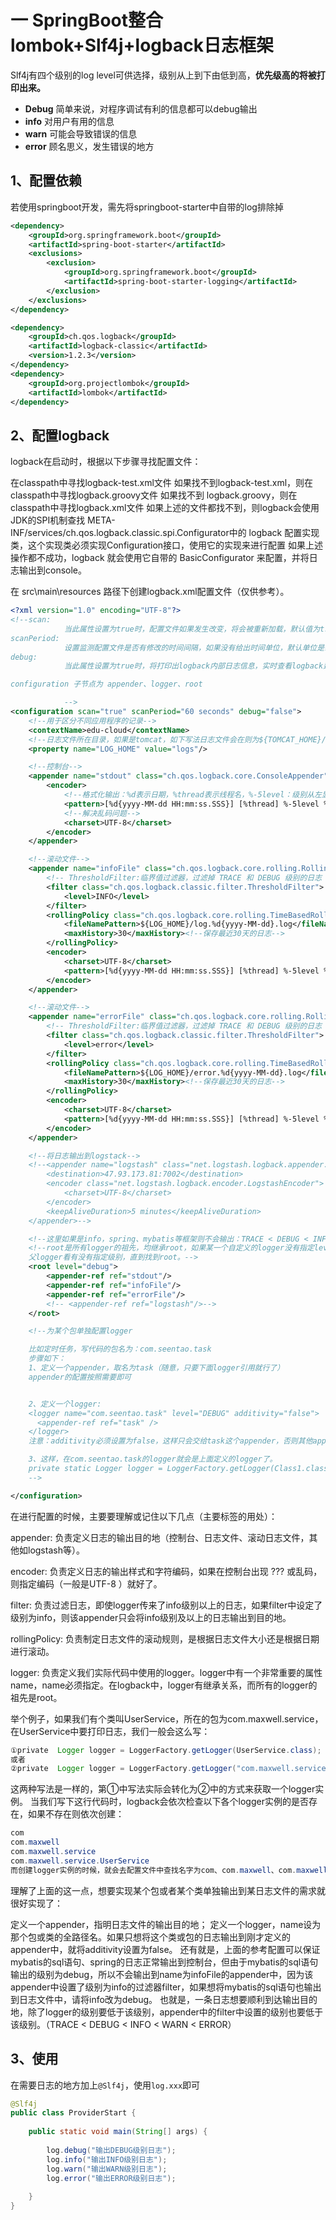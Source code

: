 # 一 SpringBoot整合lombok+Slf4j+logback日志框架

Slf4j有四个级别的log level可供选择，级别从上到下由低到高，**优先级高的将被打印出来。**

- **Debug**
  简单来说，对程序调试有利的信息都可以debug输出
- **info**
  对用户有用的信息
- **warn**
  可能会导致错误的信息
- **error**
  顾名思义，发生错误的地方

## 1、配置依赖

若使用springboot开发，需先将springboot-starter中自带的log排除掉

```xml
<dependency>
    <groupId>org.springframework.boot</groupId>
    <artifactId>spring-boot-starter</artifactId>
    <exclusions>
        <exclusion>
            <groupId>org.springframework.boot</groupId>
            <artifactId>spring-boot-starter-logging</artifactId>
        </exclusion>
    </exclusions>
</dependency>
```

```xml
<dependency>
    <groupId>ch.qos.logback</groupId>
    <artifactId>logback-classic</artifactId>
    <version>1.2.3</version>
</dependency>
<dependency>
    <groupId>org.projectlombok</groupId>
    <artifactId>lombok</artifactId>
</dependency>
```

## 2、配置logback

logback在启动时，根据以下步骤寻找配置文件：

在classpath中寻找logback-test.xml文件
如果找不到logback-test.xml，则在 classpath中寻找logback.groovy文件
如果找不到 logback.groovy，则在classpath中寻找logback.xml文件
如果上述的文件都找不到，则logback会使用JDK的SPI机制查找 META-INF/services/ch.qos.logback.classic.spi.Configurator中的 logback 配置实现类，这个实现类必须实现Configuration接口，使用它的实现来进行配置
如果上述操作都不成功，logback 就会使用它自带的 BasicConfigurator 来配置，并将日志输出到console。

在 src\main\resources 路径下创建logback.xml配置文件（仅供参考）。

```xml
<?xml version="1.0" encoding="UTF-8"?>
<!--scan:
            当此属性设置为true时，配置文件如果发生改变，将会被重新加载，默认值为true。
scanPeriod:
            设置监测配置文件是否有修改的时间间隔，如果没有给出时间单位，默认单位是毫秒。当scan为true时，此属性生效。默认的时间间隔为1分钟。
debug:
            当此属性设置为true时，将打印出logback内部日志信息，实时查看logback运行状态。默认值为false。

configuration 子节点为 appender、logger、root

            -->
<configuration scan="true" scanPeriod="60 seconds" debug="false">
    <!--用于区分不同应用程序的记录-->
    <contextName>edu-cloud</contextName>
    <!--日志文件所在目录，如果是tomcat，如下写法日志文件会在则为${TOMCAT_HOME}/bin/logs/目录下-->
    <property name="LOG_HOME" value="logs"/>

    <!--控制台-->
    <appender name="stdout" class="ch.qos.logback.core.ConsoleAppender">
        <encoder>
            <!--格式化输出：%d表示日期，%thread表示线程名，%-5level：级别从左显示5个字符宽度 %logger输出日志的logger名 %msg：日志消息，%n是换行符 -->
            <pattern>[%d{yyyy-MM-dd HH:mm:ss.SSS}] [%thread] %-5level %logger{36} : %msg%n</pattern>
            <!--解决乱码问题-->
            <charset>UTF-8</charset>
        </encoder>
    </appender>

    <!--滚动文件-->
    <appender name="infoFile" class="ch.qos.logback.core.rolling.RollingFileAppender">
        <!-- ThresholdFilter:临界值过滤器，过滤掉 TRACE 和 DEBUG 级别的日志 -->
        <filter class="ch.qos.logback.classic.filter.ThresholdFilter">
            <level>INFO</level>
        </filter>
        <rollingPolicy class="ch.qos.logback.core.rolling.TimeBasedRollingPolicy">
            <fileNamePattern>${LOG_HOME}/log.%d{yyyy-MM-dd}.log</fileNamePattern>
            <maxHistory>30</maxHistory><!--保存最近30天的日志-->
        </rollingPolicy>
        <encoder>
            <charset>UTF-8</charset>
            <pattern>[%d{yyyy-MM-dd HH:mm:ss.SSS}] [%thread] %-5level %logger{36} : %msg%n</pattern>
        </encoder>
    </appender>

    <!--滚动文件-->
    <appender name="errorFile" class="ch.qos.logback.core.rolling.RollingFileAppender">
        <!-- ThresholdFilter:临界值过滤器，过滤掉 TRACE 和 DEBUG 级别的日志 -->
        <filter class="ch.qos.logback.classic.filter.ThresholdFilter">
            <level>error</level>
        </filter>
        <rollingPolicy class="ch.qos.logback.core.rolling.TimeBasedRollingPolicy">
            <fileNamePattern>${LOG_HOME}/error.%d{yyyy-MM-dd}.log</fileNamePattern>
            <maxHistory>30</maxHistory><!--保存最近30天的日志-->
        </rollingPolicy>
        <encoder>
            <charset>UTF-8</charset>
            <pattern>[%d{yyyy-MM-dd HH:mm:ss.SSS}] [%thread] %-5level %logger{36} : %msg%n</pattern>
        </encoder>
    </appender>

    <!--将日志输出到logstack-->
    <!--<appender name="logstash" class="net.logstash.logback.appender.LogstashTcpSocketAppender">
        <destination>47.93.173.81:7002</destination>
        <encoder class="net.logstash.logback.encoder.LogstashEncoder">
            <charset>UTF-8</charset>
        </encoder>
        <keepAliveDuration>5 minutes</keepAliveDuration>
    </appender>-->

    <!--这里如果是info，spring、mybatis等框架则不会输出：TRACE < DEBUG < INFO <  WARN < ERROR-->
    <!--root是所有logger的祖先，均继承root，如果某一个自定义的logger没有指定level，就会寻找
    父logger看有没有指定级别，直到找到root。-->
    <root level="debug">
        <appender-ref ref="stdout"/>
        <appender-ref ref="infoFile"/>
        <appender-ref ref="errorFile"/>
        <!-- <appender-ref ref="logstash"/>-->
    </root>

    <!--为某个包单独配置logger

    比如定时任务，写代码的包名为：com.seentao.task
    步骤如下：
    1、定义一个appender，取名为task（随意，只要下面logger引用就行了）
    appender的配置按照需要即可


    2、定义一个logger:
    <logger name="com.seentao.task" level="DEBUG" additivity="false">
      <appender-ref ref="task" />
    </logger>
    注意：additivity必须设置为false，这样只会交给task这个appender，否则其他appender也会打印com.seentao.task里的log信息。

    3、这样，在com.seentao.task的logger就会是上面定义的logger了。
    private static Logger logger = LoggerFactory.getLogger(Class1.class);
    -->

</configuration>
```

在进行配置的时候，主要要理解或记住以下几点（主要标签的用处）：

appender: 负责定义日志的输出目的地（控制台、日志文件、滚动日志文件，其他如logstash等）。

encoder: 负责定义日志的输出样式和字符编码，如果在控制台出现 ??? 或乱码，则指定编码（一般是UTF-8 ）就好了。

filter: 负责过滤日志，即使logger传来了info级别以上的日志，如果filter中设定了级别为info，则该appender只会将info级别及以上的日志输出到目的地。

rollingPolicy: 负责制定日志文件的滚动规则，是根据日志文件大小还是根据日期进行滚动。

logger: 负责定义我们实际代码中使用的logger。logger中有一个非常重要的属性name，name必须指定。在logback中，logger有继承关系，而所有的logger的祖先是root。


举个例子，如果我们有个类叫UserService，所在的包为com.maxwell.service，在UserService中要打印日志，我们一般会这么写：

```java
①private  Logger logger = LoggerFactory.getLogger(UserService.class);
或者
②private  Logger logger = LoggerFactory.getLogger("com.maxwell.service.UserService");
```


这两种写法是一样的，第①中写法实际会转化为②中的方式来获取一个logger实例。
当我们写下这行代码时，logback会依次检查以下各个logger实例的是否存在，如果不存在则依次创建：

```java
com
com.maxwell
com.maxwell.service
com.maxwell.service.UserService
而创建logger实例的时候，就会去配置文件中查找名字为com、com.maxwell、com.maxwell.service、com.maxwell.service.UserService的logge标签，并根据其中定义的规则创建。所以，假如你在配置文件中没有定义name为上述字符串的logger时，就会找到root这个祖先，根据root标签定义的规则创建logger实例。
```

理解了上面的这一点，想要实现某个包或者某个类单独输出到某日志文件的需求就很好实现了：

定义一个appender，指明日志文件的输出目的地；
定义一个logger，name设为那个包或类的全路径名。如果只想将这个类或包的日志输出到刚才定义的appender中，就将additivity设置为false。
还有就是，上面的参考配置可以保证mybatis的sql语句、spring的日志正常输出到控制台，但由于mybatis的sql语句输出的级别为debug，所以不会输出到name为infoFile的appender中，因为该appender中设置了级别为info的过滤器filter，如果想将mybatis的sql语句也输出到日志文件中，请将info改为debug。
也就是，一条日志想要顺利到达输出目的地，除了logger的级别要低于该级别，appender中的filter中设置的级别也要低于该级别。（TRACE < DEBUG < INFO < WARN < ERROR）

## 3、使用

在需要日志的地方加上`@Slf4j`，使用`log.xxx`即可

```java
@Slf4j
public class ProviderStart {
 
    public static void main(String[] args) {
 
        log.debug("输出DEBUG级别日志");
        log.info("输出INFO级别日志");
        log.warn("输出WARN级别日志");
        log.error("输出ERROR级别日志");
 
    }
}
```

